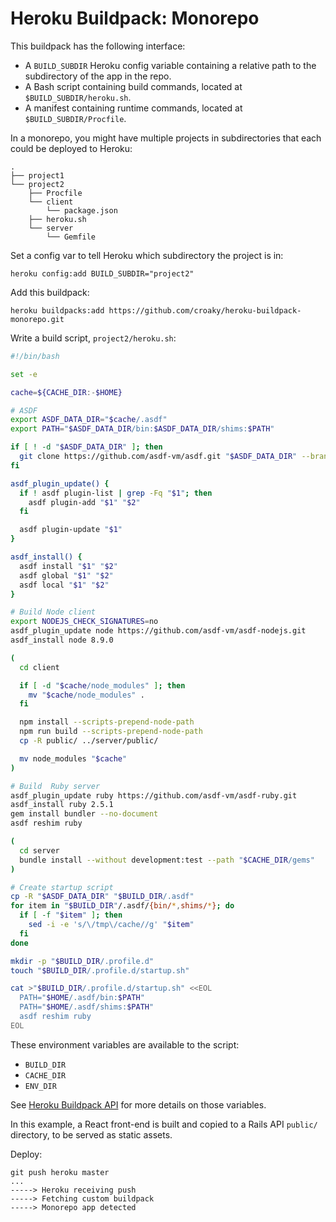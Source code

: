 # Heroku Buildpack: Monorepo

This buildpack has the following interface:

* A `BUILD_SUBDIR` Heroku config variable containing a relative path
  to the subdirectory of the app in the repo.
* A Bash script containing build commands,
  located at `$BUILD_SUBDIR/heroku.sh`.
* A manifest containing runtime commands,
  located at `$BUILD_SUBDIR/Procfile`.

In a monorepo,
you might have multiple projects in subdirectories
that each could be deployed to Heroku:

```
.
├── project1
└── project2
    ├── Procfile
    └── client
        └── package.json
    ├── heroku.sh
    └── server
        └── Gemfile
```

Set a config var to tell Heroku which subdirectory the project is in:

```
heroku config:add BUILD_SUBDIR="project2"
```

Add this buildpack:

```
heroku buildpacks:add https://github.com/croaky/heroku-buildpack-monorepo.git
```

Write a build script, `project2/heroku.sh`:

```bash
#!/bin/bash

set -e

cache=${CACHE_DIR:-$HOME}

# ASDF
export ASDF_DATA_DIR="$cache/.asdf"
export PATH="$ASDF_DATA_DIR/bin:$ASDF_DATA_DIR/shims:$PATH"

if [ ! -d "$ASDF_DATA_DIR" ]; then
  git clone https://github.com/asdf-vm/asdf.git "$ASDF_DATA_DIR" --branch v0.6.0
fi

asdf_plugin_update() {
  if ! asdf plugin-list | grep -Fq "$1"; then
    asdf plugin-add "$1" "$2"
  fi

  asdf plugin-update "$1"
}

asdf_install() {
  asdf install "$1" "$2"
  asdf global "$1" "$2"
  asdf local "$1" "$2"
}

# Build Node client
export NODEJS_CHECK_SIGNATURES=no
asdf_plugin_update node https://github.com/asdf-vm/asdf-nodejs.git
asdf_install node 8.9.0

(
  cd client

  if [ -d "$cache/node_modules" ]; then
    mv "$cache/node_modules" .
  fi

  npm install --scripts-prepend-node-path
  npm run build --scripts-prepend-node-path
  cp -R public/ ../server/public/

  mv node_modules "$cache"
)

# Build  Ruby server
asdf_plugin_update ruby https://github.com/asdf-vm/asdf-ruby.git
asdf_install ruby 2.5.1
gem install bundler --no-document
asdf reshim ruby

(
  cd server
  bundle install --without development:test --path "$CACHE_DIR/gems"
)

# Create startup script
cp -R "$ASDF_DATA_DIR" "$BUILD_DIR/.asdf"
for item in "$BUILD_DIR"/.asdf/{bin/*,shims/*}; do
  if [ -f "$item" ]; then
    sed -i -e 's/\/tmp\/cache//g' "$item"
  fi
done

mkdir -p "$BUILD_DIR/.profile.d"
touch "$BUILD_DIR/.profile.d/startup.sh"

cat >"$BUILD_DIR/.profile.d/startup.sh" <<EOL
  PATH="$HOME/.asdf/bin:$PATH"
  PATH="$HOME/.asdf/shims:$PATH"
  asdf reshim ruby
EOL
```

These environment variables are available to the script:

* `BUILD_DIR`
* `CACHE_DIR`
* `ENV_DIR`

See [Heroku Buildpack API](https://devcenter.heroku.com/articles/buildpack-api)
for more details on those variables.

In this example,
a React front-end is built and copied to
a Rails API `public/` directory,
to be served as static assets.

Deploy:

```
git push heroku master
...
-----> Heroku receiving push
-----> Fetching custom buildpack
-----> Monorepo app detected
```

